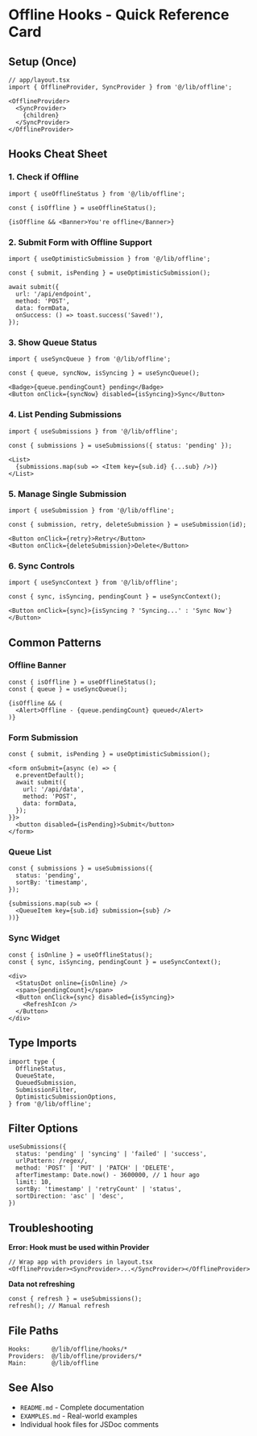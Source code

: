 # Offline Hooks - Quick Reference Card

## Setup (Once)

```tsx
// app/layout.tsx
import { OfflineProvider, SyncProvider } from '@/lib/offline';

<OfflineProvider>
  <SyncProvider>
    {children}
  </SyncProvider>
</OfflineProvider>
```

## Hooks Cheat Sheet

### 1. Check if Offline

```tsx
import { useOfflineStatus } from '@/lib/offline';

const { isOffline } = useOfflineStatus();

{isOffline && <Banner>You're offline</Banner>}
```

### 2. Submit Form with Offline Support

```tsx
import { useOptimisticSubmission } from '@/lib/offline';

const { submit, isPending } = useOptimisticSubmission();

await submit({
  url: '/api/endpoint',
  method: 'POST',
  data: formData,
  onSuccess: () => toast.success('Saved!'),
});
```

### 3. Show Queue Status

```tsx
import { useSyncQueue } from '@/lib/offline';

const { queue, syncNow, isSyncing } = useSyncQueue();

<Badge>{queue.pendingCount} pending</Badge>
<Button onClick={syncNow} disabled={isSyncing}>Sync</Button>
```

### 4. List Pending Submissions

```tsx
import { useSubmissions } from '@/lib/offline';

const { submissions } = useSubmissions({ status: 'pending' });

<List>
  {submissions.map(sub => <Item key={sub.id} {...sub} />)}
</List>
```

### 5. Manage Single Submission

```tsx
import { useSubmission } from '@/lib/offline';

const { submission, retry, deleteSubmission } = useSubmission(id);

<Button onClick={retry}>Retry</Button>
<Button onClick={deleteSubmission}>Delete</Button>
```

### 6. Sync Controls

```tsx
import { useSyncContext } from '@/lib/offline';

const { sync, isSyncing, pendingCount } = useSyncContext();

<Button onClick={sync}>{isSyncing ? 'Syncing...' : 'Sync Now'}</Button>
```

## Common Patterns

### Offline Banner

```tsx
const { isOffline } = useOfflineStatus();
const { queue } = useSyncQueue();

{isOffline && (
  <Alert>Offline - {queue.pendingCount} queued</Alert>
)}
```

### Form Submission

```tsx
const { submit, isPending } = useOptimisticSubmission();

<form onSubmit={async (e) => {
  e.preventDefault();
  await submit({
    url: '/api/data',
    method: 'POST',
    data: formData,
  });
}}>
  <button disabled={isPending}>Submit</button>
</form>
```

### Queue List

```tsx
const { submissions } = useSubmissions({
  status: 'pending',
  sortBy: 'timestamp',
});

{submissions.map(sub => (
  <QueueItem key={sub.id} submission={sub} />
))}
```

### Sync Widget

```tsx
const { isOnline } = useOfflineStatus();
const { sync, isSyncing, pendingCount } = useSyncContext();

<div>
  <StatusDot online={isOnline} />
  <span>{pendingCount}</span>
  <Button onClick={sync} disabled={isSyncing}>
    <RefreshIcon />
  </Button>
</div>
```

## Type Imports

```tsx
import type {
  OfflineStatus,
  QueueState,
  QueuedSubmission,
  SubmissionFilter,
  OptimisticSubmissionOptions,
} from '@/lib/offline';
```

## Filter Options

```tsx
useSubmissions({
  status: 'pending' | 'syncing' | 'failed' | 'success',
  urlPattern: /regex/,
  method: 'POST' | 'PUT' | 'PATCH' | 'DELETE',
  afterTimestamp: Date.now() - 3600000, // 1 hour ago
  limit: 10,
  sortBy: 'timestamp' | 'retryCount' | 'status',
  sortDirection: 'asc' | 'desc',
})
```

## Troubleshooting

**Error: Hook must be used within Provider**
```tsx
// Wrap app with providers in layout.tsx
<OfflineProvider><SyncProvider>...</SyncProvider></OfflineProvider>
```

**Data not refreshing**
```tsx
const { refresh } = useSubmissions();
refresh(); // Manual refresh
```

## File Paths

```
Hooks:      @/lib/offline/hooks/*
Providers:  @/lib/offline/providers/*
Main:       @/lib/offline
```

## See Also

- `README.md` - Complete documentation
- `EXAMPLES.md` - Real-world examples
- Individual hook files for JSDoc comments
